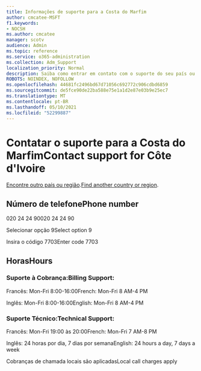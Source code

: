 ```yaml
---
title: Informações de suporte para a Costa do Marfim
author: cmcatee-MSFT
f1.keywords:
- NOCSH
ms.author: cmcatee
manager: scotv
audience: Admin
ms.topic: reference
ms.service: o365-administration
ms.collection: Adm_Support
localization_priority: Normal
description: Saiba como entrar em contato com o suporte do seu país ou região.
ROBOTS: NOINDEX, NOFOLLOW
ms.openlocfilehash: 44681fc2496bd67d71056c692772c906cdbd6859
ms.sourcegitcommit: de5fce90de22ba588e75e1a1d2e87e03b9e25ec7
ms.translationtype: MT
ms.contentlocale: pt-BR
ms.lasthandoff: 05/10/2021
ms.locfileid: "52299887"
---
```

# <a name="contact-support-for-cte-divoire"></a><span data-ttu-id="befd7-103">Contatar o suporte para a Costa do Marfim</span><span class="sxs-lookup"><span data-stu-id="befd7-103">Contact support for Côte d'Ivoire</span></span>

<span data-ttu-id="befd7-104">[Encontre outro país ou região](../../business-video/get-help-support.md).</span><span class="sxs-lookup"><span data-stu-id="befd7-104">[Find another country or region](../../business-video/get-help-support.md).</span></span>

## <a name="phone-number"></a><span data-ttu-id="befd7-105">Número de telefone</span><span class="sxs-lookup"><span data-stu-id="befd7-105">Phone number</span></span>
<span data-ttu-id="befd7-106">020 24 24 90</span><span class="sxs-lookup"><span data-stu-id="befd7-106">020 24 24 90</span></span>

<span data-ttu-id="befd7-107">Selecionar opção 9</span><span class="sxs-lookup"><span data-stu-id="befd7-107">Select option 9</span></span>

<span data-ttu-id="befd7-108">Insira o código 7703</span><span class="sxs-lookup"><span data-stu-id="befd7-108">Enter code 7703</span></span>

## <a name="hours"></a><span data-ttu-id="befd7-109">Horas</span><span class="sxs-lookup"><span data-stu-id="befd7-109">Hours</span></span>
### <a name="billing-support"></a><span data-ttu-id="befd7-110">Suporte à Cobrança:</span><span class="sxs-lookup"><span data-stu-id="befd7-110">Billing Support:</span></span>

<span data-ttu-id="befd7-111">Francês: Mon-Fri 8:00-16:00</span><span class="sxs-lookup"><span data-stu-id="befd7-111">French: Mon-Fri 8 AM-4 PM</span></span>

<span data-ttu-id="befd7-112">Inglês: Mon-Fri 8:00-16:00</span><span class="sxs-lookup"><span data-stu-id="befd7-112">English: Mon-Fri 8 AM-4 PM</span></span>

### <a name="technical-support"></a><span data-ttu-id="befd7-113">Suporte Técnico:</span><span class="sxs-lookup"><span data-stu-id="befd7-113">Technical Support:</span></span>

<span data-ttu-id="befd7-114">Francês: Mon-Fri 19:00 às 20:00</span><span class="sxs-lookup"><span data-stu-id="befd7-114">French: Mon-Fri 7 AM-8 PM</span></span>

<span data-ttu-id="befd7-115">Inglês: 24 horas por dia, 7 dias por semana</span><span class="sxs-lookup"><span data-stu-id="befd7-115">English: 24 hours a day, 7 days a week</span></span>

<span data-ttu-id="befd7-116">Cobranças de chamada locais são aplicadas</span><span class="sxs-lookup"><span data-stu-id="befd7-116">Local call charges apply</span></span>
